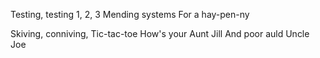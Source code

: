 Testing, testing
1, 2, 3
Mending systems
For a hay-pen-ny

Skiving, conniving,
Tic-tac-toe
How's your Aunt Jill
And poor auld Uncle Joe
